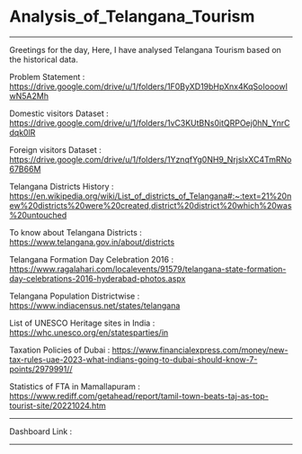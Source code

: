 # Analysis_of_Telangana_Tourism
*************************************************************************************************************************************************************************************************************************************
Greetings for the day,
Here, I have analysed Telangana Tourism based on the historical data.

Problem Statement : https://drive.google.com/drive/u/1/folders/1F0ByXD19bHpXnx4KqSoIooowIwN5A2Mh

Domestic visitors Dataset : https://drive.google.com/drive/u/1/folders/1vC3KUtBNs0itQRPOej0hN_YnrCdqk0lR

Foreign visitors Dataset : https://drive.google.com/drive/u/1/folders/1YznqfYg0NH9_NrjslxXC4TmRNo67B66M

Telangana Districts History : https://en.wikipedia.org/wiki/List_of_districts_of_Telangana#:~:text=21%20new%20districts%20were%20created,district%20district%20which%20was%20untouched

To know about Telangana Districts : https://www.telangana.gov.in/about/districts

Telangana Formation Day Celebration 2016 : https://www.ragalahari.com/localevents/91579/telangana-state-formation-day-celebrations-2016-hyderabad-photos.aspx

Telangana Population Districtwise : https://www.indiacensus.net/states/telangana

List of UNESCO Heritage sites in India : https://whc.unesco.org/en/statesparties/in

Taxation Policies of Dubai : https://www.financialexpress.com/money/new-tax-rules-uae-2023-what-indians-going-to-dubai-should-know-7-points/2979991//

Statistics of FTA in Mamallapuram : https://www.rediff.com/getahead/report/tamil-town-beats-taj-as-top-tourist-site/20221024.htm

*************************************************************************************************************************************************************************************************************************************
Dashboard Link :

*************************************************************************************************************************************************************************************************************************************
